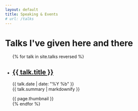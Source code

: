 ```yaml
---
layout: default
title: Speaking & Events
# url: /talks
---
```


# Talks I've given here and there

<ul>
  {% for talk in site.talks reversed %}
    <li>
      <h2><a href="{{ talk.url }}">{{ talk.title }}</a></h2>
      <p>{{ talk.date | date: "%Y %b" }}<br/>
      {{ talk.summary | markdownify }}</p>
      <div class="thumbnail">{{ page.thumbnail }}</div>
    </li>
  {% endfor %}
</ul>
